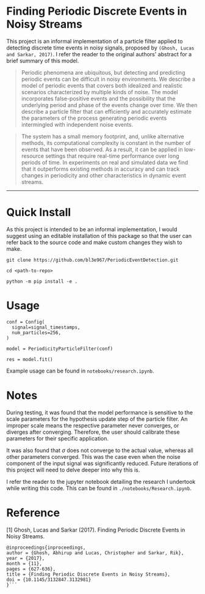 # Finding Periodic Discrete Events in Noisy Streams

This project is an informal implementation of a particle filter applied to detecting discrete time events in noisy signals, proposed by `(Ghosh, Lucas and Sarkar, 2017)`. I refer the reader to the original authors' abstract for a brief summary of this model.


> Periodic phenomena are ubiquitous, but detecting and predicting periodic events can be difficult in noisy environments. 
> We describe a model of periodic events that covers both idealized and realistic scenarios characterized by multiple kinds of noise.
> The model incorporates false-positive events and the possibility that the underlying period and phase of the events change over time. 
> We then describe a particle filter that can efficiently and accurately estimate the parameters of the process generating periodic events 
> intermingled with independent noise events.

> The system has a small memory footprint, and, unlike alternative methods, its computational complexity is constant in the number of events 
> that have been observed. As a result, it can be applied in low-resource settings that require real-time performance over long periods of time. 
> In experiments on real and simulated data we find that it outperforms existing methods in accuracy and can track changes in periodicity and 
> other characteristics in dynamic event streams.

---

# Quick Install
As this project is intended to be an informal implementation, I would suggest using an editable installation of this package so that the user can refer back to the source code and make custom changes they wish to make.

```
git clone https://github.com/bl3e967/PeriodicEventDetection.git

cd <path-to-repo>

python -m pip install -e .
```

# Usage

```
conf = Config(
  signal=signal_timestamps, 
  num_particles=256, 
)

model = PeriodicityParticleFilter(conf)

res = model.fit()
```

Example usage can be found in `notebooks/research.ipynb`. 

# Notes

During testing, it was found that the model performance is sensitive to the scale parameters for the hypothesis update step of the particle filter. An improper scale means the respective parameter never converges, or diverges after converging. Therefore, the user should calibrate these parameters for their specific application. 

It was also found that $\sigma$ does not converge to the actual value, whereas all other parameters converged. This was the case even when the noise component of the input signal was significantly reduced. Future iterations of this project will need to delve deeper into why this is. 

I refer the reader to the jupyter notebook detailing the research I undertook while writing this code. This can be found in `./notebooks/Research.ipynb`. 

# Reference
<a id="1">[1]</a> Ghosh, Lucas and Sarkar (2017). Finding Periodic Discrete Events in Noisy Streams.
```
@inproceedings{inproceedings,
author = {Ghosh, Abhirup and Lucas, Christopher and Sarkar, Rik},
year = {2017},
month = {11},
pages = {627-636},
title = {Finding Periodic Discrete Events in Noisy Streams},
doi = {10.1145/3132847.3132981}
}```

